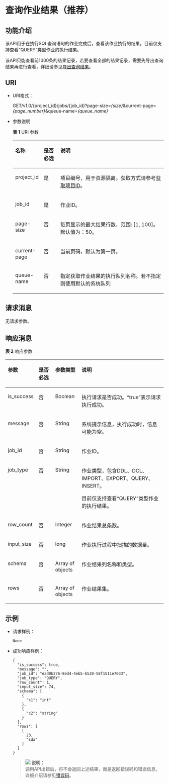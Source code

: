 # 查询作业结果（推荐）<a name="dli_02_0103"></a>

## 功能介绍<a name="s25c520608f924620832c60c39296fb4f"></a>

该API用于在执行SQL查询语句的作业完成后，查看该作业执行的结果。目前仅支持查看“QUERY”类型作业的执行结果。

该API只能查看前1000条的结果记录，若要查看全部的结果记录，需要先导出查询结果再进行查看，详细请参见[导出查询结果](导出查询结果.md)。

## URI<a name="s46248c92bcac4e63baf217574b85b423"></a>

-   URI格式：

    GET/v1.0/\{project\_id\}/jobs/\{job\_id\}?page-size=_\{size\}_&current-page=_\{page\_number\}_&queue-name=_\{queue\_name\}_


-   参数说明

    **表 1**  URI 参数

    <a name="table18337867015"></a>
    <table><thead align="left"><tr id="row2334162017"><th class="cellrowborder" valign="top" width="18.3%" id="mcps1.2.4.1.1"><p id="p19334261015"><a name="p19334261015"></a><a name="p19334261015"></a>名称</p>
    </th>
    <th class="cellrowborder" valign="top" width="11.06%" id="mcps1.2.4.1.2"><p id="p6334861108"><a name="p6334861108"></a><a name="p6334861108"></a>是否必选</p>
    </th>
    <th class="cellrowborder" valign="top" width="70.64%" id="mcps1.2.4.1.3"><p id="p8334268015"><a name="p8334268015"></a><a name="p8334268015"></a>说明</p>
    </th>
    </tr>
    </thead>
    <tbody><tr id="row7929145544017"><td class="cellrowborder" valign="top" width="18.3%" headers="mcps1.2.4.1.1 "><p id="zh-cn_topic_0069077803_p43412436"><a name="zh-cn_topic_0069077803_p43412436"></a><a name="zh-cn_topic_0069077803_p43412436"></a>project_id</p>
    </td>
    <td class="cellrowborder" valign="top" width="11.06%" headers="mcps1.2.4.1.2 "><p id="zh-cn_topic_0069077803_p26746391"><a name="zh-cn_topic_0069077803_p26746391"></a><a name="zh-cn_topic_0069077803_p26746391"></a>是</p>
    </td>
    <td class="cellrowborder" valign="top" width="70.64%" headers="mcps1.2.4.1.3 "><p id="p1310472724012"><a name="p1310472724012"></a><a name="p1310472724012"></a>项目编号，用于资源隔离。获取方式请参考<a href="获取项目ID.md">获取项目ID</a>。</p>
    </td>
    </tr>
    <tr id="row73351761701"><td class="cellrowborder" valign="top" width="18.3%" headers="mcps1.2.4.1.1 "><p id="p173340614018"><a name="p173340614018"></a><a name="p173340614018"></a>job_id</p>
    </td>
    <td class="cellrowborder" valign="top" width="11.06%" headers="mcps1.2.4.1.2 "><p id="p123344611019"><a name="p123344611019"></a><a name="p123344611019"></a>是</p>
    </td>
    <td class="cellrowborder" valign="top" width="70.64%" headers="mcps1.2.4.1.3 "><p id="p20335106301"><a name="p20335106301"></a><a name="p20335106301"></a>作业ID。</p>
    </td>
    </tr>
    <tr id="row18337961006"><td class="cellrowborder" valign="top" width="18.3%" headers="mcps1.2.4.1.1 "><p id="p133646806"><a name="p133646806"></a><a name="p133646806"></a>page-size</p>
    </td>
    <td class="cellrowborder" valign="top" width="11.06%" headers="mcps1.2.4.1.2 "><p id="p533611615019"><a name="p533611615019"></a><a name="p533611615019"></a>否</p>
    </td>
    <td class="cellrowborder" valign="top" width="70.64%" headers="mcps1.2.4.1.3 "><p id="p13361664015"><a name="p13361664015"></a><a name="p13361664015"></a>每页显示的最大结果行数，范围: [1, 100]。默认值为：50。</p>
    </td>
    </tr>
    <tr id="row13371361104"><td class="cellrowborder" valign="top" width="18.3%" headers="mcps1.2.4.1.1 "><p id="p633786705"><a name="p633786705"></a><a name="p633786705"></a>current-page</p>
    </td>
    <td class="cellrowborder" valign="top" width="11.06%" headers="mcps1.2.4.1.2 "><p id="p1733711613019"><a name="p1733711613019"></a><a name="p1733711613019"></a>否</p>
    </td>
    <td class="cellrowborder" valign="top" width="70.64%" headers="mcps1.2.4.1.3 "><p id="p53371867019"><a name="p53371867019"></a><a name="p53371867019"></a>当前页码，默认为第一页。</p>
    </td>
    </tr>
    <tr id="row11764863620"><td class="cellrowborder" valign="top" width="18.3%" headers="mcps1.2.4.1.1 "><p id="p91771687367"><a name="p91771687367"></a><a name="p91771687367"></a>queue-name</p>
    </td>
    <td class="cellrowborder" valign="top" width="11.06%" headers="mcps1.2.4.1.2 "><p id="p181771982363"><a name="p181771982363"></a><a name="p181771982363"></a>否</p>
    </td>
    <td class="cellrowborder" valign="top" width="70.64%" headers="mcps1.2.4.1.3 "><p id="p71771386365"><a name="p71771386365"></a><a name="p71771386365"></a>指定获取作业结果的执行队列名称。若不指定则使用默认的系统队列</p>
    </td>
    </tr>
    </tbody>
    </table>


## 请求消息<a name="se4ec083d06454f1d82589db5de2c43cc"></a>

无请求参数。

## 响应消息<a name="s26e44e4c19ae431ab7d5d8758c986eb8"></a>

**表 2**  响应参数

<a name="table1175762563013"></a>
<table><thead align="left"><tr id="row17758142518307"><th class="cellrowborder" valign="top" width="14.55145514551455%" id="mcps1.2.5.1.1"><p id="p727713523308"><a name="p727713523308"></a><a name="p727713523308"></a>参数</p>
</th>
<th class="cellrowborder" valign="top" width="11.061106110611062%" id="mcps1.2.5.1.2"><p id="p7363240460"><a name="p7363240460"></a><a name="p7363240460"></a>是否必选</p>
</th>
<th class="cellrowborder" valign="top" width="16.881688168816883%" id="mcps1.2.5.1.3"><p id="p171211130123515"><a name="p171211130123515"></a><a name="p171211130123515"></a>参数类型</p>
</th>
<th class="cellrowborder" valign="top" width="57.505750575057505%" id="mcps1.2.5.1.4"><p id="p112771852113019"><a name="p112771852113019"></a><a name="p112771852113019"></a>说明</p>
</th>
</tr>
</thead>
<tbody><tr id="row1175852593012"><td class="cellrowborder" valign="top" width="14.55145514551455%" headers="mcps1.2.5.1.1 "><p id="p375822523018"><a name="p375822523018"></a><a name="p375822523018"></a>is_success</p>
</td>
<td class="cellrowborder" valign="top" width="11.061106110611062%" headers="mcps1.2.5.1.2 "><p id="p73631845467"><a name="p73631845467"></a><a name="p73631845467"></a>否</p>
</td>
<td class="cellrowborder" valign="top" width="16.881688168816883%" headers="mcps1.2.5.1.3 "><p id="p3812181519518"><a name="p3812181519518"></a><a name="p3812181519518"></a>Boolean</p>
</td>
<td class="cellrowborder" valign="top" width="57.505750575057505%" headers="mcps1.2.5.1.4 "><p id="p862011251763"><a name="p862011251763"></a><a name="p862011251763"></a>执行请求是否成功。<span class="parmvalue" id="parmvalue6163363216617"><a name="parmvalue6163363216617"></a><a name="parmvalue6163363216617"></a>“true”</span>表示请求执行成功。</p>
</td>
</tr>
<tr id="row1875812533016"><td class="cellrowborder" valign="top" width="14.55145514551455%" headers="mcps1.2.5.1.1 "><p id="p975882514303"><a name="p975882514303"></a><a name="p975882514303"></a>message</p>
</td>
<td class="cellrowborder" valign="top" width="11.061106110611062%" headers="mcps1.2.5.1.2 "><p id="p163631243463"><a name="p163631243463"></a><a name="p163631243463"></a>否</p>
</td>
<td class="cellrowborder" valign="top" width="16.881688168816883%" headers="mcps1.2.5.1.3 "><p id="p18813715254"><a name="p18813715254"></a><a name="p18813715254"></a>String</p>
</td>
<td class="cellrowborder" valign="top" width="57.505750575057505%" headers="mcps1.2.5.1.4 "><p id="a9a27f692c352434fbfde0c951e23503b"><a name="a9a27f692c352434fbfde0c951e23503b"></a><a name="a9a27f692c352434fbfde0c951e23503b"></a>系统提示信息，执行成功时，信息可能为空。</p>
</td>
</tr>
<tr id="row147582025103017"><td class="cellrowborder" valign="top" width="14.55145514551455%" headers="mcps1.2.5.1.1 "><p id="p5758132513309"><a name="p5758132513309"></a><a name="p5758132513309"></a>job_id</p>
</td>
<td class="cellrowborder" valign="top" width="11.061106110611062%" headers="mcps1.2.5.1.2 "><p id="p1936319416466"><a name="p1936319416466"></a><a name="p1936319416466"></a>否</p>
</td>
<td class="cellrowborder" valign="top" width="16.881688168816883%" headers="mcps1.2.5.1.3 "><p id="p48139153518"><a name="p48139153518"></a><a name="p48139153518"></a>String</p>
</td>
<td class="cellrowborder" valign="top" width="57.505750575057505%" headers="mcps1.2.5.1.4 "><p id="p19620152516611"><a name="p19620152516611"></a><a name="p19620152516611"></a>作业ID。</p>
</td>
</tr>
<tr id="row57581125183017"><td class="cellrowborder" valign="top" width="14.55145514551455%" headers="mcps1.2.5.1.1 "><p id="p1975812254301"><a name="p1975812254301"></a><a name="p1975812254301"></a>job_type</p>
</td>
<td class="cellrowborder" valign="top" width="11.061106110611062%" headers="mcps1.2.5.1.2 "><p id="p136394104616"><a name="p136394104616"></a><a name="p136394104616"></a>否</p>
</td>
<td class="cellrowborder" valign="top" width="16.881688168816883%" headers="mcps1.2.5.1.3 "><p id="p168137152053"><a name="p168137152053"></a><a name="p168137152053"></a>String</p>
</td>
<td class="cellrowborder" valign="top" width="57.505750575057505%" headers="mcps1.2.5.1.4 "><p id="p19547103314618"><a name="p19547103314618"></a><a name="p19547103314618"></a>作业类型，包含DDL、DCL、IMPORT、EXPORT、QUERY、INSERT。</p>
<p id="p263831915266"><a name="p263831915266"></a><a name="p263831915266"></a>目前仅支持查看“QUERY”类型作业的执行结果。</p>
</td>
</tr>
<tr id="row8145205326"><td class="cellrowborder" valign="top" width="14.55145514551455%" headers="mcps1.2.5.1.1 "><p id="p015520103215"><a name="p015520103215"></a><a name="p015520103215"></a>row_count</p>
</td>
<td class="cellrowborder" valign="top" width="11.061106110611062%" headers="mcps1.2.5.1.2 "><p id="p4363134184610"><a name="p4363134184610"></a><a name="p4363134184610"></a>否</p>
</td>
<td class="cellrowborder" valign="top" width="16.881688168816883%" headers="mcps1.2.5.1.3 "><p id="p48131815251"><a name="p48131815251"></a><a name="p48131815251"></a>Integer</p>
</td>
<td class="cellrowborder" valign="top" width="57.505750575057505%" headers="mcps1.2.5.1.4 "><p id="p14151820183218"><a name="p14151820183218"></a><a name="p14151820183218"></a>作业结果总条数。</p>
</td>
</tr>
<tr id="row10990152253217"><td class="cellrowborder" valign="top" width="14.55145514551455%" headers="mcps1.2.5.1.1 "><p id="p19901122113216"><a name="p19901122113216"></a><a name="p19901122113216"></a>input_size</p>
</td>
<td class="cellrowborder" valign="top" width="11.061106110611062%" headers="mcps1.2.5.1.2 "><p id="p53631546466"><a name="p53631546466"></a><a name="p53631546466"></a>否</p>
</td>
<td class="cellrowborder" valign="top" width="16.881688168816883%" headers="mcps1.2.5.1.3 "><p id="p94349351478"><a name="p94349351478"></a><a name="p94349351478"></a>long</p>
</td>
<td class="cellrowborder" valign="top" width="57.505750575057505%" headers="mcps1.2.5.1.4 "><p id="p119901622103210"><a name="p119901622103210"></a><a name="p119901622103210"></a>作业执行过程中扫描的数据量。</p>
</td>
</tr>
<tr id="row8419638163220"><td class="cellrowborder" valign="top" width="14.55145514551455%" headers="mcps1.2.5.1.1 "><p id="p541923816325"><a name="p541923816325"></a><a name="p541923816325"></a>schema</p>
</td>
<td class="cellrowborder" valign="top" width="11.061106110611062%" headers="mcps1.2.5.1.2 "><p id="p4363104134612"><a name="p4363104134612"></a><a name="p4363104134612"></a>否</p>
</td>
<td class="cellrowborder" valign="top" width="16.881688168816883%" headers="mcps1.2.5.1.3 "><p id="p27869361976"><a name="p27869361976"></a><a name="p27869361976"></a>Array of objects</p>
</td>
<td class="cellrowborder" valign="top" width="57.505750575057505%" headers="mcps1.2.5.1.4 "><p id="p20419143820327"><a name="p20419143820327"></a><a name="p20419143820327"></a>作业结果列名称和类型。</p>
</td>
</tr>
<tr id="row13066311577"><td class="cellrowborder" valign="top" width="14.55145514551455%" headers="mcps1.2.5.1.1 "><p id="p667317416715"><a name="p667317416715"></a><a name="p667317416715"></a>rows</p>
</td>
<td class="cellrowborder" valign="top" width="11.061106110611062%" headers="mcps1.2.5.1.2 "><p id="p173631042463"><a name="p173631042463"></a><a name="p173631042463"></a>否</p>
</td>
<td class="cellrowborder" valign="top" width="16.881688168816883%" headers="mcps1.2.5.1.3 "><p id="p378683612717"><a name="p378683612717"></a><a name="p378683612717"></a>Array of objects</p>
</td>
<td class="cellrowborder" valign="top" width="57.505750575057505%" headers="mcps1.2.5.1.4 "><p id="p93071431874"><a name="p93071431874"></a><a name="p93071431874"></a>作业结果集。</p>
</td>
</tr>
</tbody>
</table>

## 示例<a name="section3290817714576"></a>

-   请求样例：

    ```
    None
    ```

-   成功响应样例：

    ```
    {
      "is_success": true,
      "message": "",
      "job_id": "ead0b276-8ed4-4eb5-b520-58f1511e7033",
      "job_type": "QUERY",
      "row_count": 1,
      "input_size": 74,
      "schema": [
        {
          "c1": "int"
        },
        {
          "c2": "string"
        }
      ],
      "rows": [
        [
          23,
          "sda"
        ]
      ]
    }
    ```

    >![](public_sys-resources/icon-note.gif) **说明：**   
    >调用API出错后，将不会返回上述结果，而是返回错误码和错误信息，详细介绍请参见[错误码](错误码.md)。  



